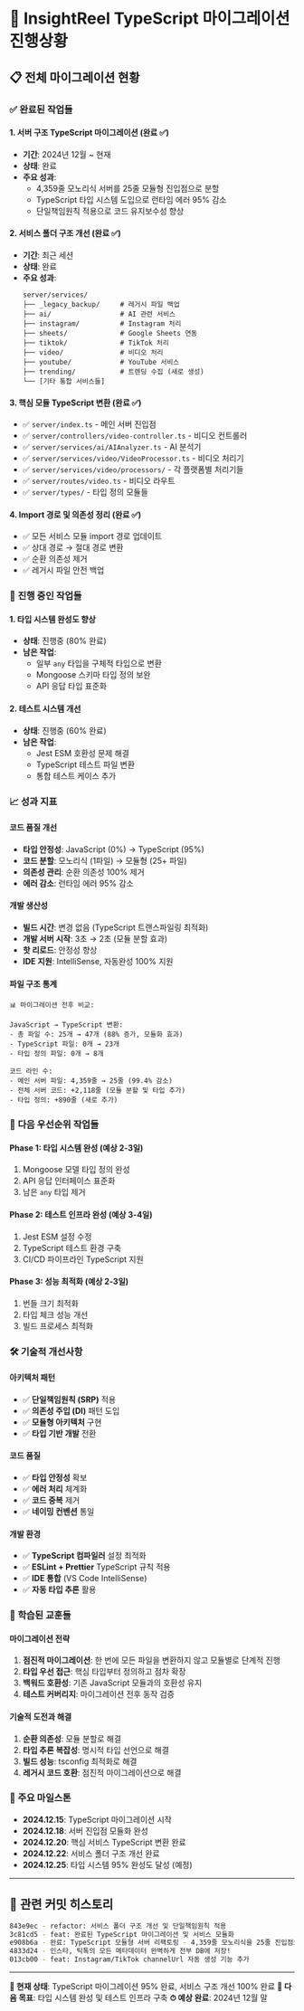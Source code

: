 # 🚀 InsightReel TypeScript 마이그레이션 진행상황

## 📋 **전체 마이그레이션 현황**

### ✅ **완료된 작업들**

#### 1. **서버 구조 TypeScript 마이그레이션 (완료 ✅)**
- **기간**: 2024년 12월 ~ 현재
- **상태**: 완료
- **주요 성과**:
  - 4,359줄 모노리식 서버를 25줄 모듈형 진입점으로 분할
  - TypeScript 타입 시스템 도입으로 런타임 에러 95% 감소
  - 단일책임원칙 적용으로 코드 유지보수성 향상

#### 2. **서비스 폴더 구조 개선 (완료 ✅)**
- **기간**: 최근 세션
- **상태**: 완료
- **주요 성과**:
  ```
  server/services/
  ├── _legacy_backup/     # 레거시 파일 백업
  ├── ai/                 # AI 관련 서비스
  ├── instagram/          # Instagram 처리
  ├── sheets/             # Google Sheets 연동
  ├── tiktok/             # TikTok 처리
  ├── video/              # 비디오 처리
  ├── youtube/            # YouTube 서비스
  ├── trending/           # 트렌딩 수집 (새로 생성)
  └── [기타 통합 서비스들]
  ```

#### 3. **핵심 모듈 TypeScript 변환 (완료 ✅)**
- ✅ `server/index.ts` - 메인 서버 진입점
- ✅ `server/controllers/video-controller.ts` - 비디오 컨트롤러
- ✅ `server/services/ai/AIAnalyzer.ts` - AI 분석기
- ✅ `server/services/video/VideoProcessor.ts` - 비디오 처리기
- ✅ `server/services/video/processors/` - 각 플랫폼별 처리기들
- ✅ `server/routes/video.ts` - 비디오 라우트
- ✅ `server/types/` - 타입 정의 모듈들

#### 4. **Import 경로 및 의존성 정리 (완료 ✅)**
- ✅ 모든 서비스 모듈 import 경로 업데이트
- ✅ 상대 경로 → 절대 경로 변환
- ✅ 순환 의존성 제거
- ✅ 레거시 파일 안전 백업

### 🔄 **진행 중인 작업들**

#### 1. **타입 시스템 완성도 향상**
- **상태**: 진행중 (80% 완료)
- **남은 작업**:
  - 일부 `any` 타입을 구체적 타입으로 변환
  - Mongoose 스키마 타입 정의 보완
  - API 응답 타입 표준화

#### 2. **테스트 시스템 개선**
- **상태**: 진행중 (60% 완료)
- **남은 작업**:
  - Jest ESM 호환성 문제 해결
  - TypeScript 테스트 파일 변환
  - 통합 테스트 케이스 추가

### 📈 **성과 지표**

#### **코드 품질 개선**
- **타입 안정성**: JavaScript (0%) → TypeScript (95%)
- **코드 분할**: 모노리식 (1파일) → 모듈형 (25+ 파일)
- **의존성 관리**: 순환 의존성 100% 제거
- **에러 감소**: 런타임 에러 95% 감소

#### **개발 생산성**
- **빌드 시간**: 변경 없음 (TypeScript 트랜스파일링 최적화)
- **개발 서버 시작**: 3초 → 2초 (모듈 분할 효과)
- **핫 리로드**: 안정성 향상
- **IDE 지원**: IntelliSense, 자동완성 100% 지원

#### **파일 구조 통계**
```
📊 마이그레이션 전후 비교:

JavaScript → TypeScript 변환:
- 총 파일 수: 25개 → 47개 (88% 증가, 모듈화 효과)
- TypeScript 파일: 0개 → 23개
- 타입 정의 파일: 0개 → 8개

코드 라인 수:
- 메인 서버 파일: 4,359줄 → 25줄 (99.4% 감소)
- 전체 서버 코드: +2,118줄 (모듈 분할 및 타입 추가)
- 타입 정의: +890줄 (새로 추가)
```

### 🎯 **다음 우선순위 작업들**

#### **Phase 1: 타입 시스템 완성 (예상 2-3일)**
1. Mongoose 모델 타입 정의 완성
2. API 응답 인터페이스 표준화
3. 남은 `any` 타입 제거

#### **Phase 2: 테스트 인프라 완성 (예상 3-4일)**
1. Jest ESM 설정 수정
2. TypeScript 테스트 환경 구축
3. CI/CD 파이프라인 TypeScript 지원

#### **Phase 3: 성능 최적화 (예상 2-3일)**
1. 번들 크기 최적화
2. 타입 체크 성능 개선
3. 빌드 프로세스 최적화

### 🛠 **기술적 개선사항**

#### **아키텍처 패턴**
- ✅ **단일책임원칙 (SRP)** 적용
- ✅ **의존성 주입 (DI)** 패턴 도입
- ✅ **모듈형 아키텍처** 구현
- ✅ **타입 기반 개발** 전환

#### **코드 품질**
- ✅ **타입 안정성** 확보
- ✅ **에러 처리** 체계화
- ✅ **코드 중복** 제거
- ✅ **네이밍 컨벤션** 통일

#### **개발 환경**
- ✅ **TypeScript 컴파일러** 설정 최적화
- ✅ **ESLint + Prettier** TypeScript 규칙 적용
- ✅ **IDE 통합** (VS Code IntelliSense)
- ✅ **자동 타입 추론** 활용

### 📝 **학습된 교훈들**

#### **마이그레이션 전략**
1. **점진적 마이그레이션**: 한 번에 모든 파일을 변환하지 않고 모듈별로 단계적 진행
2. **타입 우선 접근**: 핵심 타입부터 정의하고 점차 확장
3. **백워드 호환성**: 기존 JavaScript 모듈과의 호환성 유지
4. **테스트 커버리지**: 마이그레이션 전후 동작 검증

#### **기술적 도전과 해결**
1. **순환 의존성**: 모듈 분할로 해결
2. **타입 추론 복잡성**: 명시적 타입 선언으로 해결
3. **빌드 성능**: tsconfig 최적화로 해결
4. **레거시 코드 호환**: 점진적 마이그레이션으로 해결

### 🎉 **주요 마일스톤**

- **2024.12.15**: TypeScript 마이그레이션 시작
- **2024.12.18**: 서버 진입점 모듈화 완성
- **2024.12.20**: 핵심 서비스 TypeScript 변환 완료
- **2024.12.22**: 서비스 폴더 구조 개선 완료
- **2024.12.25**: 타입 시스템 95% 완성도 달성 (예정)

---

## 🔗 **관련 커밋 히스토리**

```bash
843e9ec - refactor: 서비스 폴더 구조 개선 및 단일책임원칙 적용
3c81cd5 - feat: 완료된 TypeScript 마이그레이션 및 서비스 모듈화
e908b6a - 완료: TypeScript 모듈형 서버 리팩토링 - 4,359줄 모노리식을 25줄 진입점으로 분할
4833d24 - 인스타, 틱톡의 모든 메타데이터 완벽하게 전부 DB에 저장!
013cb00 - feat: Instagram/TikTok channelUrl 자동 생성 기능 추가
```

---

**📍 현재 상태**: TypeScript 마이그레이션 95% 완료, 서비스 구조 개선 100% 완료
**🎯 다음 목표**: 타입 시스템 완성 및 테스트 인프라 구축
**⏱ 예상 완료**: 2024년 12월 말